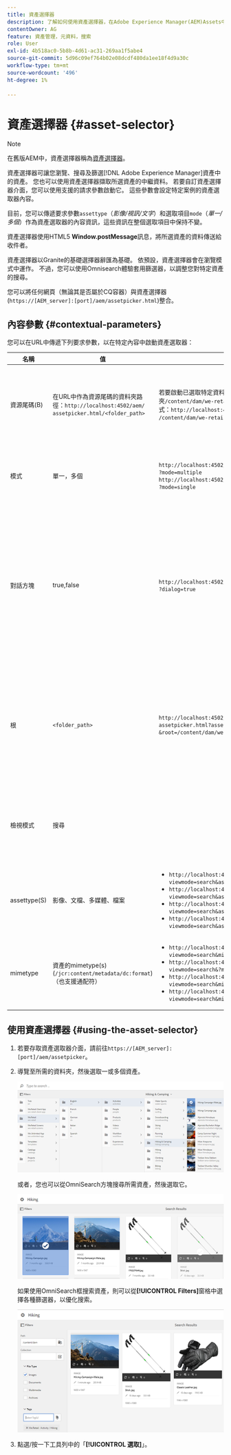 ```yaml
---
title: 資產選擇器
description: 了解如何使用資產選擇器，在Adobe Experience Manager(AEM)Assets中搜尋、篩選、瀏覽及擷取資產的中繼資料。 同時了解如何自訂資產選擇器介面。
contentOwner: AG
feature: 資產管理，元資料，搜索
role: User
exl-id: 4b518ac0-5b8b-4d61-ac31-269aa1f5abe4
source-git-commit: 5d96c09ef764b02e08dcdf480da1ee18f4d9a30c
workflow-type: tm+mt
source-wordcount: '496'
ht-degree: 1%

---
```


# 資產選擇器 {#asset-selector}

>[!NOTE]
>
>在舊版AEM中，資產選擇器稱為[資產選擇器](https://helpx.adobe.com/experience-manager/6-2/assets/using/asset-picker.html)。

資產選擇器可讓您瀏覽、搜尋及篩選[!DNL Adobe Experience Manager]資產中的資產。 您也可以使用資產選擇器擷取所選資產的中繼資料。 若要自訂資產選擇器介面，您可以使用支援的請求參數啟動它。 這些參數會設定特定案例的資產選取器內容。

目前，您可以傳遞要求參數`assettype`（*影像/視訊/文字*）和選取項目`mode`（*單一/多個*）作為資產選取器的內容資訊，這些資訊在整個選取項目中保持不變。

資產選擇器使用HTML5 **Window.postMessage**&#x200B;訊息，將所選資產的資料傳送給收件者。

資產選擇器以Granite的基礎選擇器辭匯為基礎。 依預設，資產選擇器會在瀏覽模式中運作。 不過，您可以使用Omnisearch體驗套用篩選器，以調整您對特定資產的搜尋。

您可以將任何網頁（無論其是否屬於CQ容器）與資產選擇器(`https://[AEM_server]:[port]/aem/assetpicker.html`)整合。

## 內容參數 {#contextual-parameters}

您可以在URL中傳遞下列要求參數，以在特定內容中啟動資產選取器：

| 名稱 | 值 | 範例 | 用途 |
|---|---|---|---|
| 資源尾碼(B) | 在URL中作為資源尾碼的資料夾路徑：`http://localhost:4502/aem/`<br>`assetpicker.html/<folder_path>` | 若要啟動已選取特定資料夾的資產選取器（例如已選取資料夾`/content/dam/we-retail/en/activities`）,URL應為下列格式：`http://localhost:4502/aem/assetpicker.html`<br>`/content/dam/we-retail/en/activities?assettype=images` | 如果在啟動資產選取器時需要選取特定資料夾，請以資源尾碼的形式傳遞。 |
| 模式 | 單一，多個 | `http://localhost:4502/aem/assetpicker.html`<br>`?mode=multiple` <br> `http://localhost:4502/aem/assetpicker.html`<br>`?mode=single` | 在多個模式中，您可以使用資產選擇器同時選取數個資產。 |
| 對話方塊 | true,false | `http://localhost:4502/aem/assetpicker.html`<br>`?dialog=true` | 使用這些參數，以Granite對話方塊的形式開啟資產選取器。 只有當您透過Granite路徑欄位啟動資產選取器，並將其設定為pickerSrc URL時，才適用此選項。 |
| 根 | `<folder_path>` | `http://localhost:4502/aem/`<br>`assetpicker.html?assettype=images`<br>`&root=/content/dam/we-retail/en/activities` | 使用此選項可指定資產選擇器的根資料夾。 在此情況下，資產選擇器可讓您僅選取根資料夾下的子資產（直接/間接）。 |
| 檢視模式 | 搜尋 |  | 若要以搜尋模式啟動資產選取器，並搭配assettype和mimetype參數。 |
| assettype(S) | 影像、文檔、多媒體、檔案 | <ul><li>`http://localhost:4502/aem/assetpicker.html?viewmode=search&assettype=images`</li> <li>`http://localhost:4502/aem/assetpicker.html?viewmode=search&assettype=documents`</li> <li>`http://localhost:4502/aem/assetpicker.html?viewmode=search&assettype=multimedia`</li> <li>`http://localhost:4502/aem/assetpicker.html?viewmode=search&assettype=archives`</li> | 使用此選項，根據傳遞的值來篩選資產類型。 |
| mimetype | 資產的mimetype(s)(`/jcr:content/metadata/dc:format`)（也支援通配符） | <ul><li>`http://localhost:4502/aem/assetpicker.html?viewmode=search&mimetype=image/png`</li>  <li>`http://localhost:4502/aem/assetpicker.html?viewmode=search&?mimetype=*png`</li>  <li>`http://localhost:4502/aem/assetpicker.html?viewmode=search&mimetype=*presentation`</li>  <li>`http://localhost:4502/aem/assetpicker?viewmode=search&mimetype=*presentation&mimetype=*png`</li></ul> | 使用它根據MIME類型篩選資產 |

## 使用資產選擇器 {#using-the-asset-selector}

1. 若要存取資產選取器介面，請前往`https://[AEM_server]:[port]/aem/assetpicker`。
1. 導覽至所需的資料夾，然後選取一或多個資產。

   ![chlimage_1-441](assets/chlimage_1-441.png)

   或者，您也可以從OmniSearch方塊搜尋所需資產，然後選取它。

   ![chlimage_1-442](assets/chlimage_1-442.png)

   如果使用OmniSearch框搜索資產，則可以從&#x200B;**[!UICONTROL Filters]**&#x200B;窗格中選擇各種篩選器，以優化搜索。

   ![chlimage_1-443](assets/chlimage_1-443.png)

1. 點選/按一下工具列中的「**[!UICONTROL 選取]**」。
